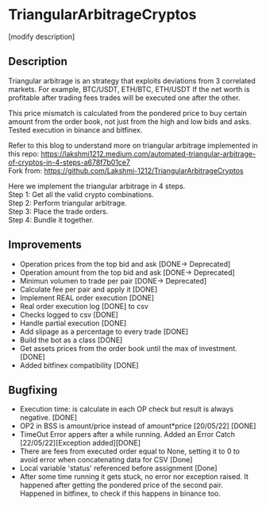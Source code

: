# TriangularArbitrageCryptos
[modify description]
## Description  
Triangular arbitrage is an strategy that exploits deviations from 3 correlated markets.
For example, BTC/USDT, ETH/BTC, ETH/USDT
If the net worth is profitable after trading fees trades will be executed one after the other.  
  
This price mismatch is calculated from the pondered price to buy certain amount from the order book, not just from the high and low bids and asks. Tested execution in binance and bitfinex.  

Refer to this blog to understand more on triangular arbitrage implemented in this repo:
https://lakshmi1212.medium.com/automated-triangular-arbitrage-of-cryptos-in-4-steps-a678f7b01ce7  
Fork from: https://github.com/Lakshmi-1212/TriangularArbitrageCryptos

Here we implement the triangular arbitrage in 4 steps.  
Step 1: Get all the valid crypto combinations.  
Step 2: Perform triangular arbitrage.  
Step 3: Place the trade orders.  
Step 4: Bundle it together.  


## Improvements
- Operation prices from the top bid and ask [DONE-> Deprecated]  
- Operation amount from the top bid and ask [DONE-> Deprecated]  
- Minimun volumen to trade per pair [DONE-> Deprecated]  
- Calculate fee per pair and apply it [DONE]  
- Implement REAL order execution [DONE]  
- Real order execution log [DONE] to csv
- Checks logged to csv [DONE]
- Handle partial execution [DONE]
- Add slipage as a percentage to every trade [DONE]  
- Build the bot as a class [DONE]  
- Get assets prices from the order book until the max of investment. [DONE]
- Added bitfinex compatibility [DONE]  


## Bugfixing
- Execution time: is calculate in each OP check but result is always negative. [DONE]  
- OP2 in BSS is amount/price instead of amount*price [20/05/22] [DONE]  
- TimeOut Error appers after a while running. Added an Error Catch [22/05/22][Exception added][DONE]  
- There are fees from executed order equal to None, setting it to 0 to avoid error when concatenating data for CSV [Done]  
- Local variable 'status' referenced before assignment [Done]  
- After some time running it gets stuck, no error nor exception raised. It happened after getting the pondered price of the second pair. Happened in bitfinex, to check if this happens in binance too.